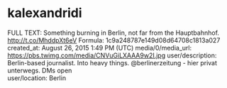 # kalexandridi

FULL TEXT: Something burning in Berlin, not far from  the Hauptbahnhof. http://t.co/MhddpXt6eV
Formula: 1c9a248787e149d08d64708c1813a027
created_at: August 26, 2015 1:49 PM (UTC)
media/0/media_url: https://pbs.twimg.com/media/CNVuGiLXAAA9w2I.jpg
user/description: Berlin-based journalist. Into heavy things. @berlinerzeitung - hier privat unterwegs. DMs open    
user/location: Berlin